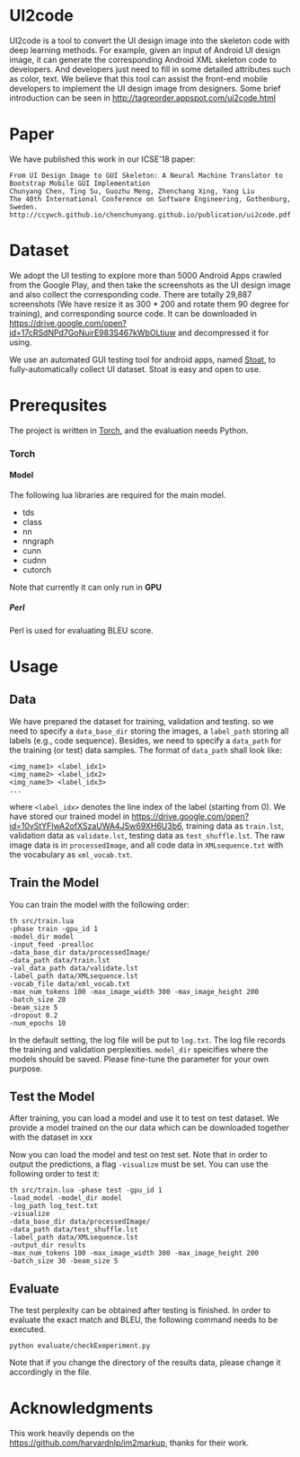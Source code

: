 # UI2code
UI2code is a tool to convert the UI design image into the skeleton code with deep learning methods.
For example, given an input of Android UI design image, it can generate the corresponding Android XML skeleton code to developers. And developers just need to fill in some detailed attributes such as color, text.
We believe that this tool can assist the front-end mobile developers to implement the UI design image from designers.
Some brief introduction can be seen in http://tagreorder.appspot.com/ui2code.html

# Paper
We have published this work in our ICSE'18 paper:

    From UI Design Image to GUI Skeleton: A Neural Machine Translator to Bootstrap Mobile GUI Implementation
    Chunyang Chen, Ting Su, Guozhu Meng, Zhenchang Xing, Yang Liu
    The 40th International Conference on Software Engineering, Gothenburg, Sweden.
    http://ccywch.github.io/chenchunyang.github.io/publication/ui2code.pdf


# Dataset
We adopt the UI testing to explore more than 5000 Android Apps crawled from the Google Play, and then take the screenshots as the UI design image and also collect the corresponding code.
There are totally 29,887 screenshots (We have resize it as 300 * 200 and rotate them 90 degree for training), and corresponding source code.
It can be downloaded in https://drive.google.com/open?id=17cRSdNPd7GoNuirE983S467kWbOLtiuw and decompressed it for using.

We use an automated GUI testing tool for android apps, named [Stoat](https://tingsu.github.io/files/stoat.html), to fully-automatically collect UI dataset. Stoat is easy and open to use. 

# Prerequsites
The project is written in [Torch](http://torch.ch), and the evaluation needs Python.

### Torch

#### Model

The following lua libraries are required for the main model.

* tds
* class 
* nn
* nngraph
* cunn
* cudnn
* cutorch

Note that currently it can only run in **GPU**

##### Perl

Perl is used for evaluating BLEU score.


# Usage

## Data

We have prepared the dataset for training, validation and testing.
so we need to specify a `data_base_dir` storing the images, a `label_path` storing all labels (e.g., code sequence). Besides, we need to specify a `data_path` for the training (or test) data samples. The format of `data_path` shall look like:

```
<img_name1> <label_idx1>
<img_name2> <label_idx2>
<img_name3> <label_idx3>
...
```
where `<label_idx>` denotes the line index of the label (starting from 0).
We have stored our trained model in https://drive.google.com/open?id=10vStYFIwA2ofXSzaUWA4JSw69XH6U3b6, training data as `train.lst`, validation data as `validate.lst`, testing data as `test_shuffle.lst`.
The raw image data is in `processedImage`, and all code data in `XMLsequence.txt` with the vocabulary as `xml_vocab.txt`.

## Train the Model

You can train the model with the following order:
```
th src/train.lua
-phase train -gpu_id 1
-model_dir model 
-input_feed -prealloc 
-data_base_dir data/processedImage/
-data_path data/train.lst
-val_data_path data/validate.lst
-label_path data/XMLsequence.lst
-vocab_file data/xml_vocab.txt
-max_num_tokens 100 -max_image_width 300 -max_image_height 200 
-batch_size 20 
-beam_size 5
-dropout 0.2
-num_epochs 10
```
In the default setting, the log file will be put to `log.txt`. The log file records the training and validation perplexities. `model_dir` speicifies where the models should be saved. Please fine-tune the parameter for your own purpose.

## Test the Model

After training, you can load a model and use it to test on test dataset. We provide a model trained on the our data which can be downloaded together with the dataset in xxx

Now you can load the model and test on test set. Note that in order to output the predictions, a flag `-visualize` must be set.
You can use the following order to test it:

```
th src/train.lua -phase test -gpu_id 1 
-load_model -model_dir model 
-log_path log_test.txt
-visualize
-data_base_dir data/processedImage/
-data_path data/test_shuffle.lst
-label_path data/XMLsequence.lst
-output_dir results 
-max_num_tokens 100 -max_image_width 300 -max_image_height 200 
-batch_size 30 -beam_size 5
```

## Evaluate
The test perplexity can be obtained after testing is finished. In order to evaluate the exact match and BLEU, the following command needs to be executed.

```
python evaluate/checkExeperiment.py
```
Note that if you change the directory of the results data, please change it accordingly in the file.


# Acknowledgments
This work heavily depends on the https://github.com/harvardnlp/im2markup, thanks for their work.
